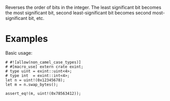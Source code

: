 Reverses the order of bits in the integer. The least significant bit becomes the
most significant bit, second least-significant bit becomes second
most-significant bit, etc.

# Examples

Basic usage:

```
# #![allow(non_camel_case_types)]
# #[macro_use] extern crate exint;
# type uint = exint::uint<4>;
# type int  = exint::int<4>;
let n = uint!(0x12345678);
let m = n.swap_bytes();

assert_eq!(m, uint!(0x78563412));
```
